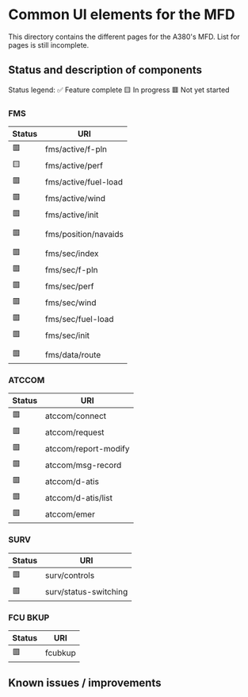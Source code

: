 # Common UI elements for the MFD

This directory contains the different pages for the A380's MFD. List for pages is still incomplete.

## Status and description of components
Status legend:
✅ Feature complete
🟨 In progress
🟥 Not yet started

### FMS
| Status      | URI |
| ------------- | ------------- |
| 🟥 | fms/active/f-pln |
| 🟨 | fms/active/perf |
| 🟥 | fms/active/fuel-load |
| 🟥 | fms/active/wind |
| 🟥 | fms/active/init |
|  |  |
| 🟥 | fms/position/navaids |
|  |  |
| 🟥 | fms/sec/index |
| 🟥 | fms/sec/f-pln |
| 🟥 | fms/sec/perf |
| 🟥 | fms/sec/wind |
| 🟥 | fms/sec/fuel-load |
| 🟥 | fms/sec/init |
|  |  |
| 🟥 | fms/data/route |

### ATCCOM

| Status      | URI |
| ------------- | ------------- |
| 🟥 | atccom/connect |
| 🟥 | atccom/request |
| 🟥 | atccom/report-modify |
| 🟥 | atccom/msg-record |
| 🟥 | atccom/d-atis |
| 🟥 | atccom/d-atis/list |
| 🟥 | atccom/emer |

### SURV

| Status      | URI |
| ------------- | ------------- |
| 🟥 | surv/controls |
| 🟥 | surv/status-switching |

### FCU BKUP

| Status      | URI |
| ------------- | ------------- |
| 🟥 | fcubkup |

## Known issues / improvements
